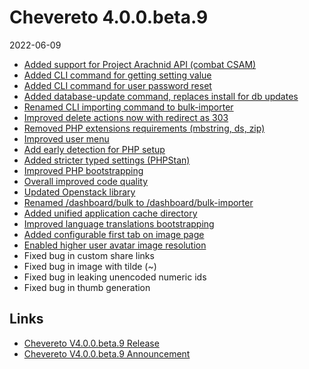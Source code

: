# Chevereto 4.0.0.beta.9

2022-06-09

- [Added support for Project Arachnid API (combat CSAM)](https://chevereto.com/community/threads/chevereto-v4-0-0-beta-9-announcement.14280/post-71545)
- [Added CLI command for getting setting value](https://chevereto.com/community/threads/chevereto-v4-0-0-beta-9-announcement.14280/post-71571)
- [Added CLI command for user password reset](https://chevereto.com/community/threads/chevereto-v4-0-0-beta-9-announcement.14280/post-71558)
- [Added database-update command, replaces install for db updates](https://chevereto.com/community/threads/chevereto-v4-0-0-beta-9-announcement.14280/post-71595)
- [Renamed CLI importing command to bulk-importer](https://chevereto.com/community/threads/chevereto-v4-0-0-beta-9-announcement.14280/post-71597)
- [Improved delete actions now with redirect as 303](https://chevereto.com/community/threads/chevereto-v4-0-0-beta-9-announcement.14280/post-71458)
- [Removed PHP extensions requirements (mbstring, ds, zip)](https://chevereto.com/community/threads/chevereto-v4-0-0-beta-9-announcement.14280/post-71459)
- [Improved user menu](https://chevereto.com/community/threads/chevereto-v4-0-0-beta-9-announcement.14280/post-71464)
- [Add early detection for PHP setup](https://chevereto.com/community/threads/chevereto-v4-0-0-beta-9-announcement.14280/post-71538)
- [Added stricter typed settings (PHPStan)](https://chevereto.com/community/threads/chevereto-v4-0-0-beta-9-announcement.14280/post-71596)
- [Improved PHP bootstrapping](https://chevereto.com/community/threads/chevereto-v4-0-0-beta-9-announcement.14280/post-71465)
- [Overall improved code quality](https://chevereto.com/community/threads/chevereto-v4-0-0-beta-9-announcement.14280/post-71599)
- [Updated Openstack library](https://chevereto.com/community/threads/chevereto-v4-0-0-beta-9-announcement.14280/post-71541)
- [Renamed /dashboard/bulk to /dashboard/bulk-importer](https://chevereto.com/community/threads/chevereto-v4-0-0-beta-9-announcement.14280/post-71598)
- [Added unified application cache directory](https://chevereto.com/community/threads/chevereto-v4-0-0-beta-9-announcement.14280/post-71577)
- [Improved language translations bootstrapping](https://chevereto.com/community/threads/chevereto-v4-0-0-beta-9-announcement.14280/post-71570)
- [Added configurable first tab on image page](https://chevereto.com/community/threads/chevereto-v4-0-0-beta-9-announcement.14280/post-71556)
- [Enabled higher user avatar image resolution](https://chevereto.com/community/threads/chevereto-v4-0-0-beta-9-announcement.14280/post-71520)
- Fixed bug in custom share links
- Fixed bug in image with tilde (~)
- Fixed bug in leaking unencoded numeric ids
- Fixed bug in thumb generation

## Links

- [Chevereto V4.0.0.beta.9 Release](https://chevereto.com/community/threads/chevereto-v4-0-0-beta-9.14312/)
- [Chevereto V4.0.0.beta.9 Announcement](https://chevereto.com/community/threads/chevereto-v4-0-0-beta-9-announcement.14280/)
